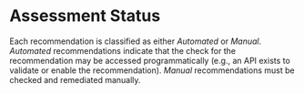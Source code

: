 # Assessment Status

Each recommendation is classified as either _Automated_ or _Manual_. _Automated_ recommendations indicate that
the check for the recommendation may be accessed programmatically (e.g., an API exists to validate or enable
the recommendation). _Manual_ recommendations must be checked and remediated manually.



<!-- ##DOCS-SOURCER-START
{"sourcePlugin":"Service Catalog Reference","hash":"adce17f4dcab3c1b00a5bc360e3946a1"}
##DOCS-SOURCER-END -->
